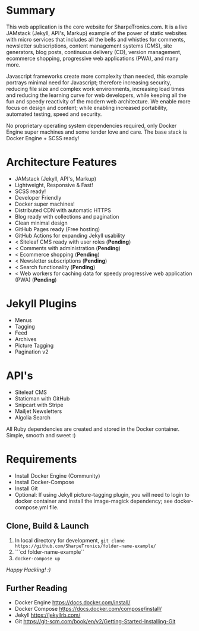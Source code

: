 # Summary
This web application is the core website for SharpeTronics.com. It is a live JAMstack (Jekyll, API's, Markup) example of the power of static websites with micro services that includes all the bells and whistles for comments, newsletter subscriptions, content management systems (CMS), site generators, blog posts, continuous delivery (CD), version management, ecommerce shopping, progressive web applications (PWA), and many more.

Javascript frameworks create more complexity than needed, this example portrays minimal need for Javascript; therefore increasing security, reducing file size and complex work environments, increasing load times and reducing the learning curve for web developers, while keeping all the fun and speedy reactivity of the modern web architecture. We enable more focus on design and content; while enabling increased portability, automated testing, speed and security.

No proprietary operating system dependencies required, only Docker Engine super machines and some tender love and care. The base stack is Docker Engine + SCSS ready!

# Architecture Features
* JAMstack (Jekyll, API's, Markup)
* Lightweight, Responsive & Fast!
* SCSS ready!
* Developer Friendly
* Docker super machines!
* Distributed CDN with automatic HTTPS
* Blog ready with collections and pagination
* Clean minimal design
* GitHub Pages ready (Free hosting)
* GitHub Actions for expanding Jekyll usability
* < Siteleaf CMS ready with user roles (**Pending**)
* < Comments with administration (**Pending**)
* < Ecommerce shopping (**Pending**)
* < Newsletter subscriptions (**Pending**)
* < Search functionality (**Pending**)
* < Web workers for caching data for speedy progressive web application (PWA) (**Pending**)

# Jekyll Plugins
* Menus
* Tagging
* Feed
* Archives
* Picture Tagging
* Pagination v2

# API's
* Siteleaf CMS
* Staticman with GitHub
* Snipcart with Stripe
* Mailjet Newsletters
* Algolia Search

All Ruby dependencies are created and stored in the Docker container. Simple, smooth and sweet :)

# Requirements
* Install Docker Engine (Community)
* Install Docker-Compose
* Install Git
* Optional: If using Jekyll picture-tagging plugin, you will need to login to docker container and install the image-magick dependency; see docker-compose.yml file.

## Clone, Build & Launch
1. In local directory for development, ```git clone https://github.com/SharpeTronics/folder-name-example/```
2. ```cd folder-name-example``
3. ```docker-compose up```

*Happy Hacking! :)*

## Further Reading
* Docker Engine https://docs.docker.com/install/
* Docker Compose https://docs.docker.com/compose/install/
* Jekyll https://jekyllrb.com/
* Git https://git-scm.com/book/en/v2/Getting-Started-Installing-Git
